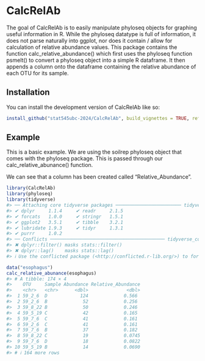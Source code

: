 
<!-- README.md is generated from README.Rmd. Please edit that file -->

# CalcRelAb

<!-- badges: start -->
<!-- badges: end -->

The goal of CalcRelAb is to easily manipulate phyloseq objects for
graphing useful information in R. While the phyloseq datatype is full of
information, it does not parse naturally into ggplot, nor does it
contain / allow for calculation of relative abundance values. This
package contains the function calc_relative_abundance() which first uses
the phyloseq function psmelt() to convert a phyloseq object into a
simple R dataframe. It then appends a column onto the dataframe
containing the relative abundance of each OTU for its sample.

## Installation

You can install the development version of CalcRelAb like so:

``` r
install_github("stat545ubc-2024/CalcRelAb", build_vignettes = TRUE, ref = "0.1.0")
```

## Example

This is a basic example. We are using the soilrep phyloseq object that
comes with the phyloseq package. This is passed through our
calc_relative_abunance() function.

We can see that a column has been created called “Relative_Abundance”.

``` r
library(CalcRelAb)
library(phyloseq)
library(tidyverse)
#> ── Attaching core tidyverse packages ──────────────────────── tidyverse 2.0.0 ──
#> ✔ dplyr     1.1.4     ✔ readr     2.1.5
#> ✔ forcats   1.0.0     ✔ stringr   1.5.1
#> ✔ ggplot2   3.5.1     ✔ tibble    3.2.1
#> ✔ lubridate 1.9.3     ✔ tidyr     1.3.1
#> ✔ purrr     1.0.2     
#> ── Conflicts ────────────────────────────────────────── tidyverse_conflicts() ──
#> ✖ dplyr::filter() masks stats::filter()
#> ✖ dplyr::lag()    masks stats::lag()
#> ℹ Use the conflicted package (<http://conflicted.r-lib.org/>) to force all conflicts to become errors

data("esophagus")
calc_relative_abunance(esophagus)
#> # A tibble: 174 × 4
#>    OTU     Sample Abundance Relative_Abundance
#>    <chr>   <chr>      <dbl>              <dbl>
#>  1 59_2_6  D            124             0.566 
#>  2 59_2_6  B             52             0.256 
#>  3 59_8_22 B             50             0.246 
#>  4 59_5_19 C             42             0.165 
#>  5 59_7_6  C             41             0.161 
#>  6 59_2_6  C             41             0.161 
#>  7 59_7_6  B             37             0.182 
#>  8 59_8_22 C             19             0.0745
#>  9 59_7_6  D             18             0.0822
#> 10 59_5_19 B             14             0.0690
#> # ℹ 164 more rows
```

